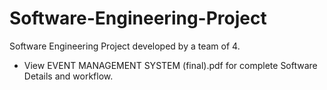 # Software-Engineering-Project
Software Engineering Project developed by a team of 4.
 - View EVENT MANAGEMENT SYSTEM (final).pdf for complete Software Details and workflow.
